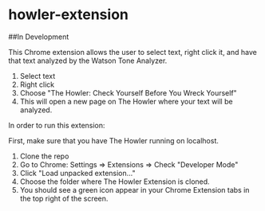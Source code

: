 # howler-extension


##In Development

This Chrome extension allows the user to select text, right click it, and have that text analyzed by the Watson Tone Analyzer.

1. Select text
2. Right click
3. Choose "The Howler: Check Yourself Before You Wreck Yourself"
4. This will open a new page on The Howler where your text will be analyzed. 

In order to run this extension: 

First, make sure that you have The Howler running on localhost. 

1. Clone the repo
2. Go to Chrome: Settings => Extensions => Check "Developer Mode"
3. Click "Load unpacked extension..."
4. Choose the folder where The Howler Extension is cloned.
5. You should see a green icon appear in your Chrome Extension tabs in the top right of the screen.

